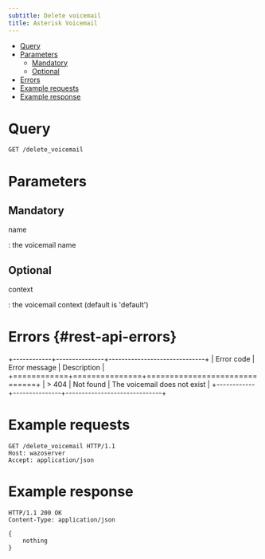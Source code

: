 ```yaml
---
subtitle: Delete voicemail
title: Asterisk Voicemail
---
```


- [Query](#query)
- [Parameters](#parameters)
  - [Mandatory](#mandatory)
  - [Optional](#optional)
- [Errors](#errors)
- [Example requests](#example-requests)
- [Example response](#example-response)

# Query

    GET /delete_voicemail

# Parameters

## Mandatory

name

: the voicemail name

## Optional

context

: the voicemail context (default is \'default\')

# Errors {#rest-api-errors}

+------------+---------------+------------------------------+ | Error code | Error message |
Description | +============+===============+==============================+ | > 404 | Not found |
The voicemail does not exist | +------------+---------------+------------------------------+

# Example requests

    GET /delete_voicemail HTTP/1.1
    Host: wazoserver
    Accept: application/json

# Example response

    HTTP/1.1 200 OK
    Content-Type: application/json

    {
        nothing
    }
